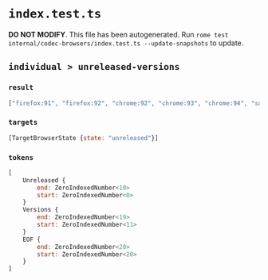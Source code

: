 # `index.test.ts`

**DO NOT MODIFY**. This file has been autogenerated. Run `rome test internal/codec-browsers/index.test.ts --update-snapshots` to update.

## `individual > unreleased-versions`

### `result`

```javascript
["firefox:91", "firefox:92", "chrome:92", "chrome:93", "chrome:94", "safari:15", "safari:1"]
```

### `targets`

```javascript
[TargetBrowserState {state: "unreleased"}]
```

### `tokens`

```javascript
[
	Unreleased {
		end: ZeroIndexedNumber<10>
		start: ZeroIndexedNumber<0>
	}
	Versions {
		end: ZeroIndexedNumber<19>
		start: ZeroIndexedNumber<11>
	}
	EOF {
		end: ZeroIndexedNumber<20>
		start: ZeroIndexedNumber<20>
	}
]
```
